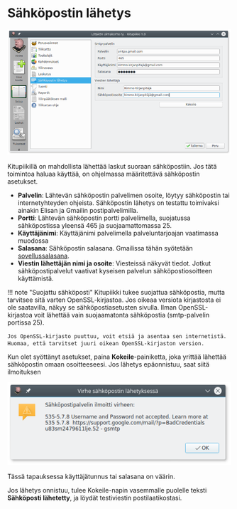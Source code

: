 # Sähköpostin lähetys

![](sahkoposti.png)

Kitupiikillä on mahdollista lähettää laskut suoraan sähköpostiin. Jos tätä toimintoa haluaa käyttää, on ohjelmassa määritettävä sähköpostin asetukset.

* **Palvelin**: Lähtevän sähköpostin palvelimen osoite, löytyy sähköpostin tai internetyhteyden ohjeista. Sähköpostin lähetys on testattu toimivaksi ainakin Elisan ja Gmailin postipalvelimilla.
* **Portti**: Lähtevän sähköpostin portti palvelimella, suojatussa sähköpostissa yleensä 465 ja suojaamattomassa 25.
* **Käyttäjänimi**: Käyttäjänimi palvelimella palveluntarjoajan vaatimassa muodossa
* **Salasana**: Sähköpostin salasana. Gmailissa tähän syötetään [sovellussalasana](https://myaccount.google.com/apppasswords).
* **Viestin lähettäjän nimi ja osoite**: Viesteissä näkyvät tiedot. Jotkut sähköpostipalvelut vaativat kyseisen palvelun sähköpostiosoitteen käyttämistä.

!!! note "Suojattu sähköposti"
    Kitupiikki tukee suojattua sähköpostia, mutta tarvitsee sitä varten OpenSSL-kirjastoa. Jos oikeaa versiota kirjastosta ei ole saatavilla, näkyy se sähköpostiasetusten sivulla. Ilman OpenSSL-kirjastoa voit lähettää vain suojaamatonta sähköpostia (smtp-palvelin portissa 25).

    Jos OpenSSL-kirjasto puuttuu, voit etsiä ja asentaa sen internetistä. Huomaa, että tarvitset juuri oikean OpenSSL-kirjaston version.

Kun olet syöttänyt asetukset, paina **Kokeile**-painiketta, joka yrittää lähettää sähköpostin omaan osoitteeseesi. Jos lähetys epäonnistuu, saat siitä ilmoituksen

![](virhe.png)

Tässä tapauksessa käyttäjätunnus tai salasana on väärin.

Jos lähetys onnistuu, tulee Kokeile-napin vasemmalle puolelle teksti **Sähköposti lähetetty**, ja löydät testiviestin postilaatikostasi.
